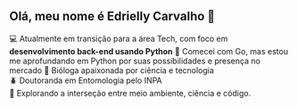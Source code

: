 ## Olá, meu nome é Edrielly Carvalho 👋

💻 Atualmente em transição para a área Tech, com foco em **desenvolvimento back-end usando Python** 
🐛 Comecei com Go, mas estou me aprofundando em Python por suas possibilidades e presença no mercado
🔬 Bióloga apaixonada por ciência e tecnologia  
🪲 Doutoranda em Entomologia pelo INPA  
🌱 Explorando a interseção entre meio ambiente, ciência e código.
